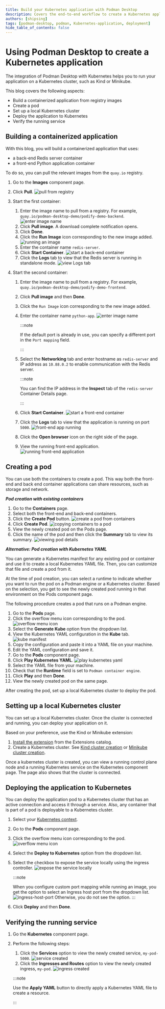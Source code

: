 ```yaml
---
title: Build your Kubernetes application with Podman Desktop
description: Covers the end-to-end workflow to create a Kubernetes application
authors: [shipsing]
tags: [podman-desktop, podman, Kubernetes-application, deployment]
hide_table_of_contents: false
---
```



# Using Podman Desktop to create a Kubernetes application

The integration of Podman Desktop with Kubernetes helps you to run your application on a Kubernetes cluster, such as Kind or Minikube.

This blog covers the following aspects:
- Build a containerized application from registry images
- Create a pod
- Set up a local Kubernetes cluster
- Deploy the application to Kubernetes
- Verify the running service

## Building a containerized application 

With this blog, you will build a containerized application that uses:
- a back-end Redis server container
- a front-end Python application container

To do so, you can pull the relevant images from the `quay.io` registry.

1. Go to the **Images** component page.
2. Click **Pull**. 
  ![pull from registry](img/building-a-kubernetes-application/pulling-from-registry.png)
3. Start the first container:
    1. Enter the image name to pull from a registry. For example, `quay.io/podman-desktop-demo/podify-demo-backend`. 
    ![enter image name](img/building-a-kubernetes-application/enter-image-name.png)
    2. Click **Pull image**. A download complete notification opens.
    3. Click **Done**.
    4. Click the **Run Image** icon corresponding to the new image added.
    ![running an image](img/building-a-kubernetes-application/running-an-image.png)
    5. Enter the container name `redis-server`.
    6. Click **Start Container**.
    ![start a back-end container](img/building-a-kubernetes-application/starting-a-backend-container.png)  
    7. Click the **Logs** tab to view that the Redis server is running in standalone mode.
    ![view Logs tab](img/building-a-kubernetes-application/redis-running-in-logs.png)

4. Start the second container:
    1. Enter the image name to pull from a registry. For example, `quay.io/podman-desktop-demo/podify-demo-frontend`. 
    2. Click **Pull image** and then **Done**.
    3. Click the `Run Image` icon corresponding to the new image added.
    4. Enter the container name `python-app`.
    ![enter image name](img/building-a-kubernetes-application/python-app-image.png)
      
        :::note

        If the default port is already in use, you can specify a different port in the `Port mapping` field.

        :::

    5. Select the **Networking** tab and enter hostname as `redis-server` and IP address as `10.88.0.2` to enable communication with the Redis server.
  
        :::note

        You can find the IP address in the **Inspect** tab of the `redis-server` Container Details page. 

        :::

    6. Click **Start Container**. 
    ![start a front-end container](img/building-a-kubernetes-application/starting-a-frontend-container.png)
    7. Click the **Logs** tab to view that the application is running on port `5000`.
    ![front-end app running](img/building-a-kubernetes-application/frontend-app-running.png)
    8. Click the **Open browser** icon on the right side of the page.
    9. View the running front-end application.
    ![running front-end application](img/building-a-kubernetes-application/running-application-locally.png)


## Creating a pod
You can use both the containers to create a pod. This way both the front-end and back end container applications can share resources, such as storage and network.

**_Pod creation with existing containers_**

1. Go to the **Containers** page.
2. Select both the front-end and back-end containers.
3. Click the **Create Pod** button.
  ![create a pod from containers](img/building-a-kubernetes-application/creating-pod-from-containers.png)
4. Click **Create Pod**.
  ![copying containers to a pod](img/building-a-kubernetes-application/copying-containers-to-a-pod.png)
5. View the newly created pod on the Pods page.
6. Click the name of the pod and then click the **Summary** tab to view its summary.
  ![viewing pod details](img/building-a-kubernetes-application/viewing-pod-details.png)


**_Alternative: Pod creation with Kubernetes YAML_**

You can generate a Kubernetes manifest for any existing pod or container and use it to create a local Kubernetes YAML file. Then, you can customize that file and create a pod from it. 

At the time of pod creation, you can select a runtime to indicate whether you want to run the pod on a Podman engine or a Kubernetes cluster. Based on the selection, you get to see the newly created pod running in that environment on the Pods component page.

The following procedure creates a pod that runs on a Podman engine.

1. Go to the **Pods** page.
2. Click the overflow menu icon corresponding to the pod.
  ![overflow menu icon](img/building-a-kubernetes-application/overflow-menu-icon.png)
3. Select the **Generate Kube** option from the dropdown list.
4. View the Kubernetes YAML configuration in the **Kube** tab.
  ![kube manifest](img/building-a-kubernetes-application/kube-manifest.png)
5. Copy the configuration and paste it into a YAML file on your machine.
6. Edit the YAML configuration and save it.
7. Go to the **Pods** component page.
8. Click **Play Kubernetes YAML**.
  ![play kubernetes yaml](img/building-a-kubernetes-application/play-kubernetes-yaml.png)
9. Select the YAML file from your machine.
10. Check that the **Runtime** field is set to `Podman container engine`.
11. Click **Play** and then **Done**. 
13. View the newly created pod on the same page.

After creating the pod, set up a local Kubernetes cluster to deploy the pod.

## Setting up a local Kubernetes cluster

You can set up a local Kubernetes cluster. Once the cluster is connected and running, you can deploy your application on it. 

Based on your preference, use the Kind or Minikube extension:
1. [Install the extension](/docs/extensions/install) from the Extensions catalog.
2. Create a Kubernetes cluster. See [Kind cluster creation](/docs/kind/installing-extension) or [Minikube cluster creation](/docs/minikube/installing-extension).

Once a kubernetes cluster is created, you can view a running control plane node and a running Kubernetes service on the Kubernetes component page. The page also shows that the cluster is connected.

## Deploying the application to Kubernetes

You can deploy the application pod to a Kubernetes cluster that has an active connection and access it through a service. Also, any container that is part of a pod is deployable to a Kubernetes cluster.

1. Select your [Kubernetes context](/docs/kubernetes/viewing-and-selecting-current-kubernetes-context).
2. Go to the **Pods** component page.
3. Click the overflow menu icon corresponding to the pod.
  ![overflow menu icon](img/building-a-kubernetes-application/overflow-menu-icon.png)
4. Select the **Deploy to Kubernetes** option from the dropdown list. 
5. Select the checkbox to expose the service locally using the ingress controller.
  ![expose the service locally](img/building-a-kubernetes-application/expose-the-service-locally.png)

    :::note

    When you configure custom port mapping while running an image, you get the option to select an Ingress host port from the dropdown list. 
    ![ingress-host-port](img/building-a-kubernetes-application/ingress-host-port.png)
    Otherwise, you do not see the option. 
    :::

6. Click **Deploy** and then **Done**.


## Verifying the running service

1. Go the **Kubernetes** component page.
2. Perform the following steps:
    1. Click the **Services** option to view the newly created service, `my-pod-5000`.
    ![service created](img/building-a-kubernetes-application/service-created.png)
    2. Click the **Ingresses and Routes** option to view the newly created ingress, `my-pod`.
    ![ingress created](img/building-a-kubernetes-application/ingress-created.png)

    :::note

    Use the **Apply YAML** button to directly apply a Kubernetes YAML file to create a resource. 

    :::

